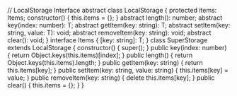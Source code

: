 // LocalStorage Interface
abstract class LocalStorage<T> {
  protected items: Items<T>;
  constructor() {
    this.items = {};
  }
  abstract length(): number;
  abstract key(index: number): T;
  abstract getItem(key: string): T;
  abstract setItem(key: string, value: T): void;
  abstract removeItem(key: string): void;
  abstract clear(): void;
}
interface Items<T> {
  [key: string]: T;
}
class SuperStorage extends LocalStorage<string> {
  constructor() {
    super();
  }
  public key(index: number) {
    return Object.keys(this.items)[index];
  }
  public length() {
    return Object.keys(this.items).length;
  }
  public getItem(key: string) {
    return this.items[key];
  }
  public setItem(key: string, value: string) {
    this.items[key] = value;
  }
  public removeItem(key: string) {
    delete this.items[key];
  }
  public clear() {
    this.items = {};
  }
}
